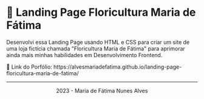 # 🌺 Landing Page Floricultura Maria de Fátima

Desenvolvi essa Landing Page usando HTML e CSS para criar um site de uma loja fictícia chamada "Floricultura Maria de Fátima" para aprimorar ainda mais minhas habilidades em Desenvolvimento Frontend.
<br>
<p>🔗 Link do Porfólio: https://alvesmariadefatima.github.io/landing-page-floricultura-maria-de-fatima/</p>
<hr>
<p align="center">2023 - Maria de Fátima Nunes Alves</p>
